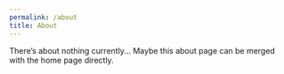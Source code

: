 ```yaml
---
permalink: /about
title: About
---
```


There’s about nothing currently... Maybe this about page can be merged with the home page directly. 
